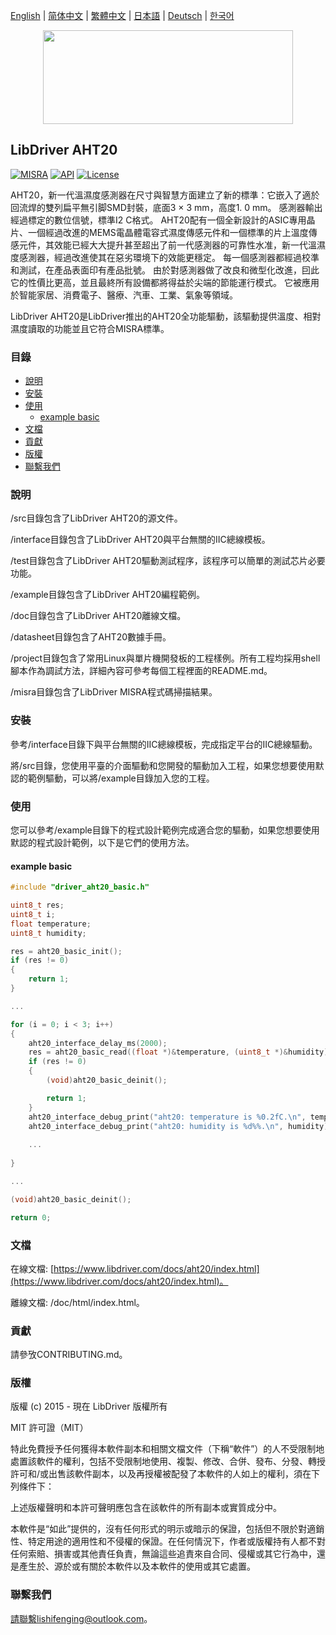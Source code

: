 [English](/README.md) | [ 简体中文](/README_zh-Hans.md) | [繁體中文](/README_zh-Hant.md) | [日本語](/README_ja.md) | [Deutsch](/README_de.md) | [한국어](/README_ko.md)

<div align=center>
<img src="/doc/image/logo.svg" width="400" height="150"/>
</div>

## LibDriver AHT20

[![MISRA](https://img.shields.io/badge/misra-compliant-brightgreen.svg)](/misra/README.md) [![API](https://img.shields.io/badge/api-reference-blue.svg)](https://www.libdriver.com/docs/aht20/index.html) [![License](https://img.shields.io/badge/license-MIT-brightgreen.svg)](/LICENSE)

AHT20，新一代溫濕度感測器在尺寸與智慧方面建立了新的標準：它嵌入了適於回流焊的雙列扁平無引脚SMD封裝，底面3 × 3 mm，高度1. 0 mm。 感測器輸出經過標定的數位信號，標準I2 C格式。 AHT20配有一個全新設計的ASIC專用晶片、一個經過改進的MEMS電晶體電容式濕度傳感元件和一個標準的片上溫度傳感元件，其效能已經大大提升甚至超出了前一代感測器的可靠性水准，新一代溫濕度感測器，經過改進使其在惡劣環境下的效能更穩定。 每一個感測器都經過校準和測試，在產品表面印有產品批號。 由於對感測器做了改良和微型化改進，囙此它的性價比更高，並且最終所有設備都將得益於尖端的節能運行模式。 它被應用於智能家居、消費電子、醫療、汽車、工業、氣象等領域。

LibDriver AHT20是LibDriver推出的AHT20全功能驅動，該驅動提供溫度、相對濕度讀取的功能並且它符合MISRA標準。

### 目錄

  - [說明](#說明)
  - [安裝](#安裝)
  - [使用](#使用)
    - [example basic](#example-basic)
  - [文檔](#文檔)
  - [貢獻](#貢獻)
  - [版權](#版權)
  - [聯繫我們](#聯繫我們)

### 說明

/src目錄包含了LibDriver AHT20的源文件。

/interface目錄包含了LibDriver AHT20與平台無關的IIC總線模板。

/test目錄包含了LibDriver AHT20驅動測試程序，該程序可以簡單的測試芯片必要功能。

/example目錄包含了LibDriver AHT20編程範例。

/doc目錄包含了LibDriver AHT20離線文檔。

/datasheet目錄包含了AHT20數據手冊。

/project目錄包含了常用Linux與單片機開發板的工程樣例。所有工程均採用shell腳本作為調試方法，詳細內容可參考每個工程裡面的README.md。

/misra目錄包含了LibDriver MISRA程式碼掃描結果。

### 安裝

參考/interface目錄下與平台無關的IIC總線模板，完成指定平台的IIC總線驅動。

將/src目錄，您使用平臺的介面驅動和您開發的驅動加入工程，如果您想要使用默認的範例驅動，可以將/example目錄加入您的工程。

### 使用

您可以參考/example目錄下的程式設計範例完成適合您的驅動，如果您想要使用默認的程式設計範例，以下是它們的使用方法。

#### example basic

```C
#include "driver_aht20_basic.h"

uint8_t res;
uint8_t i;
float temperature;
uint8_t humidity;

res = aht20_basic_init();
if (res != 0)
{
    return 1;
}

...

for (i = 0; i < 3; i++)
{
    aht20_interface_delay_ms(2000);
    res = aht20_basic_read((float *)&temperature, (uint8_t *)&humidity);
    if (res != 0)
    {
        (void)aht20_basic_deinit();

        return 1;
    }
    aht20_interface_debug_print("aht20: temperature is %0.2fC.\n", temperature);
    aht20_interface_debug_print("aht20: humidity is %d%%.\n", humidity); 
    
    ...
        
}

...

(void)aht20_basic_deinit();

return 0;
```

### 文檔

在線文檔: [https://www.libdriver.com/docs/aht20/index.html](https://www.libdriver.com/docs/aht20/index.html)。

離線文檔: /doc/html/index.html。

### 貢獻

請參攷CONTRIBUTING.md。

### 版權

版權 (c) 2015 - 現在 LibDriver 版權所有

MIT 許可證（MIT）

特此免費授予任何獲得本軟件副本和相關文檔文件（下稱“軟件”）的人不受限制地處置該軟件的權利，包括不受限制地使用、複製、修改、合併、發布、分發、轉授許可和/或出售該軟件副本，以及再授權被配發了本軟件的人如上的權利，須在下列條件下：

上述版權聲明和本許可聲明應包含在該軟件的所有副本或實質成分中。

本軟件是“如此”提供的，沒有任何形式的明示或暗示的保證，包括但不限於對適銷性、特定用途的適用性和不侵權的保證。在任何情況下，作者或版權持有人都不對任何索賠、損害或其他責任負責，無論這些追責來自合同、侵權或其它行為中，還是產生於、源於或有關於本軟件以及本軟件的使用或其它處置。

### 聯繫我們

請聯繫lishifenging@outlook.com。
